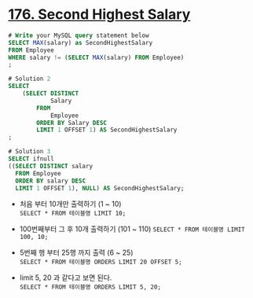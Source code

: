 # [176. Second Highest Salary](https://leetcode.com/problems/second-highest-salary/)

```sql
# Write your MySQL query statement below
SELECT MAX(salary) as SecondHighestSalary 
FROM Employee
WHERE salary != (SELECT MAX(salary) FROM Employee)
;

# Solution 2
SELECT
    (SELECT DISTINCT
            Salary
        FROM
            Employee
        ORDER BY Salary DESC
        LIMIT 1 OFFSET 1) AS SecondHighestSalary
;

# Solution 3
SELECT ifnull 
((SELECT DISTINCT salary 
  FROM Employee 
  ORDER BY salary DESC 
  LIMIT 1 OFFSET 1), NULL) AS SecondHighestSalary;
```

- 처음 부터 10개만 출력하기 (1 ~ 10)  
`SELECT * FROM 테이블명 LIMIT 10;` 
- 100번째부터 그 후 10개 출력하기 (101 ~ 110) 
`SELECT * FROM 테이블명 LIMIT 100, 10;` 
 - 5번째 행 부터 25행 까지 출력 (6 ~ 25)  
`SELECT * FROM 테이블명 ORDERS LIMIT 20 OFFSET 5;`

- limit 5, 20 과 같다고 보면 된다.  
`SELECT * FROM 테이블명 ORDERS LIMIT 5, 20;` 
